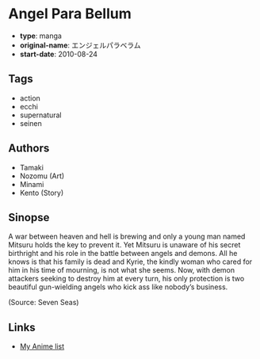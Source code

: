 # Angel Para Bellum

-   **type**: manga
-   **original-name**: エンジェルパラベラム
-   **start-date**: 2010-08-24

## Tags

-   action
-   ecchi
-   supernatural
-   seinen

## Authors

-   Tamaki
-   Nozomu (Art)
-   Minami
-   Kento (Story)

## Sinopse

A war between heaven and hell is brewing and only a young man named Mitsuru holds the key to prevent it. Yet Mitsuru is unaware of his secret birthright and his role in the battle between angels and demons. All he knows is that his family is dead and Kyrie, the kindly woman who cared for him in his time of mourning, is not what she seems. Now, with demon attackers seeking to destroy him at every turn, his only protection is two beautiful gun-wielding angels who kick ass like nobody’s business.

(Source: Seven Seas)

## Links

-   [My Anime list](https://myanimelist.net/manga/31189/Angel_Para_Bellum)

